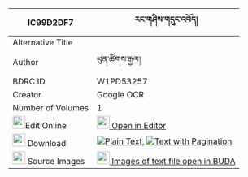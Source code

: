 |IC99D2DF7|རང་གཤིས་གདུང་འབོད། 
| --- | --- 
|Alternative Title |
|Author| ཕུན་ཚོགས་རྒྱལ།
|BDRC ID | W1PD53257
|Creator | Google OCR
|Number of Volumes| 1
|<img width="25" src="https://img.icons8.com/color/25/000000/edit-property.png">Edit Online| [<img width="25" src="https://avatars.githubusercontent.com/u/45091458?s=200&v=4"> Open in Editor](http://editor.openpecha.org/IC99D2DF7)
|<img width="25" src="https://img.icons8.com/fluent/48/000000/download-2.png"/>  Download | [![](https://img.icons8.com/color/20/000000/txt.png)Plain Text](https://github.com/Openpecha/IC99D2DF7/releases/download/v1/rangshi_dungbo_plain_IC99D2DF7.zip), [![](https://img.icons8.com/color/20/000000/txt.png)Text with Pagination](https://github.com/Openpecha/IC99D2DF7/releases/download/v1/rangshi_dungbo_pages_IC99D2DF7.zip)
|<img width="25" src="https://img.icons8.com/plasticine/100/000000/pictures-folder.png"/>  Source Images | [<img width="25" src="https://library.bdrc.io/icons/BUDA-small.svg"> Images of text file open in BUDA](https://library.bdrc.io/show/bdr:W1PD53257)